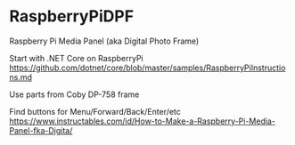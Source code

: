 # RaspberryPiDPF
Raspberry Pi Media Panel (aka Digital Photo Frame)

Start with .NET Core on RaspberryPi
https://github.com/dotnet/core/blob/master/samples/RaspberryPiInstructions.md

Use parts from Coby DP-758 frame

Find buttons for Menu/Forward/Back/Enter/etc
https://www.instructables.com/id/How-to-Make-a-Raspberry-Pi-Media-Panel-fka-Digita/
